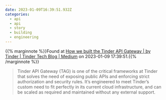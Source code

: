 ```yaml
---
date: 2023-01-09T16:39:51.932Z
categories:
  - api
  - api
  - story
  - building
  - engineering
---
```

{{% marginnote %}}Found at [How we built the Tinder API Gateway | by Tinder | Tinder Tech Blog | Medium](https://medium.com/tinder/how-we-built-the-tinder-api-gateway-831c6ca5ceca) on 2023-01-09 17:39:51.{{% /marginnote %}}

> Tinder API Gateway (TAG) is one of the critical frameworks at Tinder that solves the need of exposing public APIs and enforcing strict authorization and security rules. It’s engineered to meet Tinder’s custom need to fit perfectly in its current cloud infrastructure, and can be scaled as required and maintained without any external support.

